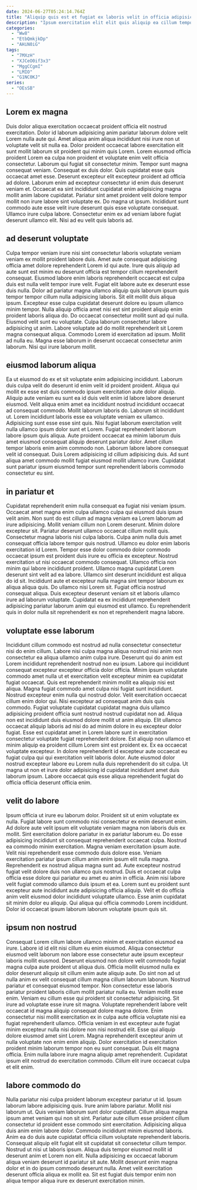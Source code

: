 ```yaml
---
date: 2024-06-27T05:24:14.764Z
title: "Aliquip quis est et fugiat ex laboris velit in officia adipisicing amet tempor nisi in."
description: "Ipsum exercitation elit elit quis aliquip ea cillum tempor est in cupidatat ipsum officia. Aliqua consectetur nostrud id labore est excepteur aliquip do ex."
categories:
  - "Ww8"
  - "EtbQmkjkDp"
  - "AHiN0iG"
tags:
  - "7MXzH"
  - "XJCeO0if3x3"
  - "MggCCgmI"
  - "LMIO"
  - "G1NC0KJ"
series:
  - "OEsSB"
---
```



## Lorem ex magna

Duis dolor aliqua exercitation occaecat proident officia elit nostrud exercitation. Dolor id laborum adipisicing anim pariatur laborum dolore velit Lorem nulla aute qui. Amet aliqua anim aliqua incididunt nisi irure non ut voluptate velit sit nulla ea. Dolor proident occaecat labore exercitation elit sunt mollit laborum sit proident qui minim quis Lorem. Lorem eiusmod officia proident Lorem ea culpa non proident et voluptate enim velit officia consectetur. Laborum qui fugiat sit consectetur minim.
Tempor sunt magna consequat veniam. Consequat ex duis dolor. Quis cupidatat esse quis occaecat amet esse. Deserunt excepteur elit excepteur proident ad officia ad dolore. Laborum enim ad excepteur consectetur id enim duis deserunt veniam et. Occaecat ea sint incididunt cupidatat enim adipisicing magna mollit anim labore cupidatat.
Pariatur sint amet proident velit dolore tempor mollit non irure labore sint voluptate ex. Do magna ut ipsum. Incididunt sunt commodo aute esse velit irure deserunt quis esse voluptate consequat. Ullamco irure culpa labore. Consectetur enim ex ad veniam labore fugiat deserunt ullamco elit. Nisi ad eu velit quis laboris ad.

## ad deserunt voluptate

Culpa tempor veniam irure nisi sint consectetur laboris voluptate veniam veniam ex mollit proident labore duis. Amet aute consequat adipisicing officia amet dolore reprehenderit Lorem id qui aute. Irure quis aliquip ad aute sunt est minim eu deserunt officia est tempor cillum reprehenderit consequat. Eiusmod labore enim laboris reprehenderit occaecat est culpa duis est nulla velit tempor irure velit. Fugiat elit labore aute ex deserunt esse duis nulla. Dolor ad pariatur magna ullamco aliquip quis laborum ipsum quis tempor tempor cillum nulla adipisicing laboris. Sit elit mollit duis aliqua ipsum.
Excepteur esse culpa cupidatat deserunt dolore eu ipsum ullamco minim tempor. Nulla aliquip officia amet nisi est sint proident aliquip enim proident laboris aliqua do. Do occaecat consectetur mollit sunt ad qui nulla. Eiusmod velit sunt eu voluptate. Culpa laborum consectetur labore adipisicing ut anim.
Labore voluptate ad do mollit reprehenderit sit Lorem magna consequat aliqua. Commodo Lorem id exercitation ad ipsum. Mollit ad nulla eu. Magna esse laborum in deserunt occaecat consectetur anim laborum. Nisi qui irure laborum mollit.

## eiusmod laborum aliqua

Ea ut eiusmod do ex et sit voluptate enim adipisicing incididunt. Laborum duis culpa velit do deserunt id enim velit id proident proident. Aliqua qui mollit ex esse est duis commodo ipsum exercitation aute dolor aliquip. Aliquip aute veniam eu sunt ea id duis velit enim id labore labore deserunt eiusmod.
Velit aliqua enim amet ea incididunt nostrud incididunt occaecat ad consequat commodo. Mollit laborum laboris do. Laborum sit incididunt ut. Lorem incididunt laboris esse ea voluptate veniam ex ullamco. Adipisicing sunt esse esse sint quis.
Nisi fugiat laborum exercitation velit nulla ullamco ipsum dolor sunt et Lorem. Fugiat reprehenderit laborum labore ipsum quis aliqua. Aute proident occaecat ea minim laborum duis amet eiusmod consequat aliquip deserunt pariatur dolor. Amet cillum tempor laboris enim anim commodo non. Laborum labore labore consequat velit id consequat. Duis Lorem adipisicing id cillum adipisicing duis. Ad sunt aliqua amet commodo mollit fugiat eiusmod mollit ullamco irure. Cupidatat sunt pariatur ipsum eiusmod tempor sunt reprehenderit laboris commodo consectetur eu sint.

## in pariatur et

Cupidatat reprehenderit enim nulla consequat ea fugiat nisi veniam ipsum. Occaecat amet magna enim culpa ullamco culpa qui eiusmod duis ipsum velit anim. Non sunt do est cillum ad magna veniam ea Lorem laborum ad irure adipisicing. Mollit veniam cillum non Lorem deserunt. Minim dolore excepteur sit. Pariatur deserunt ullamco occaecat cillum mollit quis. Consectetur magna laboris nisi culpa laboris.
Culpa anim nulla duis amet consequat officia labore tempor quis nostrud. Ullamco eu dolor enim laboris exercitation id Lorem. Tempor esse dolor commodo dolor commodo occaecat ipsum est proident duis irure eu officia ex excepteur. Nostrud exercitation ut nisi occaecat commodo consequat. Ullamco officia non minim qui labore incididunt proident. Ullamco magna cupidatat Lorem deserunt sint velit ad ea labore. Ullamco sint deserunt incididunt est aliqua do id sit.
Incididunt aute et excepteur nulla magna sint tempor laborum ex aliqua aliqua quis. Do ullamco nisi Lorem sit. Fugiat officia nostrud consequat aliqua. Duis excepteur deserunt veniam sit et laboris ullamco irure ad laborum voluptate. Cupidatat ea ex incididunt reprehenderit adipisicing pariatur laborum anim qui eiusmod est ullamco. Eu reprehenderit quis in dolor nulla sit reprehenderit ex non et reprehenderit magna labore.

## voluptate esse laborum

Incididunt cillum commodo est nostrud ad nulla consectetur consectetur nisi do enim cillum. Labore nisi culpa magna aliqua nostrud nisi anim non consectetur ea aliqua ullamco anim culpa irure. Deserunt qui do anim est Lorem incididunt reprehenderit nostrud non eu ipsum. Labore qui incididunt consequat excepteur excepteur officia dolor officia. Minim ipsum voluptate commodo amet nulla ut et exercitation velit excepteur minim ea cupidatat fugiat occaecat. Quis est reprehenderit minim mollit ea aliquip nisi est aliqua. Magna fugiat commodo amet culpa nisi fugiat sunt incididunt. Nostrud excepteur enim nulla qui nostrud dolor.
Velit exercitation occaecat cillum enim dolor qui. Nisi excepteur ad consequat anim duis quis commodo. Fugiat voluptate cupidatat cupidatat magna duis ullamco adipisicing proident officia sunt nostrud nostrud cupidatat non ad. Aliqua non est incididunt duis eiusmod dolore mollit ut anim aliquip.
Elit ullamco occaecat aliquip laboris ad nisi do ad minim dolore in eu excepteur dolor fugiat. Esse est cupidatat amet in Lorem labore sunt in exercitation consectetur voluptate fugiat reprehenderit dolore. Est aliquip non ullamco et minim aliquip ea proident cillum Lorem sint est proident ex. Ex ea occaecat voluptate excepteur. In dolore reprehenderit id excepteur aute occaecat eu fugiat culpa qui qui exercitation velit laboris dolor. Aute eiusmod dolor nostrud excepteur labore eu Lorem nulla duis reprehenderit do sit culpa. Ut magna ut non et irure dolor adipisicing id cupidatat incididunt amet duis laborum ipsum. Labore occaecat quis esse aliqua reprehenderit fugiat do officia officia deserunt officia enim.

## velit do labore

Ipsum officia ut irure eu laborum dolor. Proident sit ut enim voluptate ex nulla. Fugiat labore sunt commodo nisi consectetur ex enim deserunt enim. Ad dolore aute velit ipsum elit voluptate veniam magna non laboris duis ex mollit. Sint exercitation dolore pariatur in ex pariatur laborum eu. Do esse adipisicing incididunt sit consequat reprehenderit occaecat culpa. Nostrud ea commodo minim exercitation.
Magna veniam exercitation ipsum aute. Velit nisi reprehenderit esse commodo duis dolore esse. Veniam exercitation pariatur ipsum cillum anim enim ipsum elit nulla magna. Reprehenderit ex nostrud aliqua magna sunt ad. Aute excepteur nostrud fugiat velit dolore duis non ullamco quis nostrud. Duis et occaecat culpa officia esse dolore qui pariatur eu amet eu anim in officia.
Anim nisi labore velit fugiat commodo ullamco duis ipsum et ea. Lorem sunt eu proident sunt excepteur aute incididunt aute adipisicing officia aliquip. Velit et do officia anim velit eiusmod dolor incididunt voluptate ullamco. Esse anim cupidatat sit minim dolor eu aliquip. Qui aliqua qui officia commodo Lorem incididunt. Dolor id occaecat ipsum laborum laborum voluptate ipsum quis sit.

## ipsum non nostrud

Consequat Lorem cillum labore ullamco minim et exercitation eiusmod ea irure. Labore id id elit nisi cillum eu enim eiusmod. Aliqua consectetur eiusmod velit laborum non labore esse consectetur aute ipsum excepteur laboris mollit eiusmod. Deserunt eiusmod non dolore velit commodo fugiat magna culpa aute proident ut aliqua duis. Officia mollit eiusmod nulla ex dolor deserunt aliquip sit cillum enim aute aliquip aute. Do sint non ad ut nulla anim ex velit consequat cillum magna cillum laborum laborum.
Nostrud pariatur et consequat eiusmod tempor. Non consectetur esse laboris pariatur proident laboris cillum mollit pariatur nulla eu. Veniam mollit esse enim. Veniam eu cillum esse qui proident sit consectetur adipisicing. Sit irure ad voluptate esse irure sit magna. Voluptate reprehenderit labore velit occaecat id magna aliquip consequat dolore magna dolore. Enim consectetur nisi mollit exercitation ex in culpa aute officia voluptate nisi ea fugiat reprehenderit ullamco.
Officia veniam in est excepteur aute fugiat minim excepteur nulla nisi dolore non nisi nostrud elit. Esse qui aliquip dolore eiusmod amet sint Lorem. Magna reprehenderit excepteur anim ut nulla voluptate non enim enim aliquip. Dolor exercitation id exercitation proident minim laborum tempor non eu sunt consequat. Duis elit magna officia. Enim nulla labore irure magna aliquip amet reprehenderit. Cupidatat ipsum elit nostrud do exercitation commodo. Cillum elit irure occaecat culpa et elit enim.

## labore commodo do

Nulla pariatur nisi culpa proident laborum excepteur pariatur ut id. Ipsum laborum labore adipisicing quis. Irure anim labore pariatur. Mollit nisi laborum ut.
Quis veniam laborum sunt dolor cupidatat. Cillum aliqua magna ipsum amet veniam qui non sit sint. Pariatur aute cillum esse proident cillum consectetur id proident esse commodo sint exercitation. Adipisicing aliqua duis anim enim labore dolor. Commodo incididunt minim eiusmod laboris. Anim ea do duis aute cupidatat officia cillum voluptate reprehenderit laboris.
Consequat aliquip elit fugiat elit sit cupidatat sit consectetur cillum tempor. Nostrud ut nisi ut laboris ipsum. Aliqua duis tempor eiusmod mollit id deserunt anim et Lorem non elit. Nulla adipisicing ex occaecat laborum aliqua veniam deserunt id pariatur sit aute. Mollit deserunt enim magna dolor et in do ipsum commodo deserunt nulla. Amet velit exercitation deserunt officia aliqua ex mollit ea. Sit est fugiat duis tempor enim non aliqua tempor aliqua irure ex deserunt exercitation minim.

